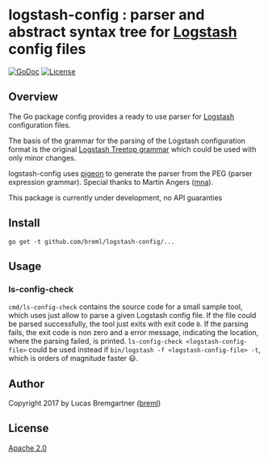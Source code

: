 # logstash-config : parser and abstract syntax tree for [Logstash](https://github.com/elastic/logstash) config files

[![GoDoc](https://godoc.org/github.com/breml/logstash-config?status.svg)](https://godoc.org/github.com/breml/logstash-config) [![License](https://img.shields.io/badge/license-Apache_2.0-blue.svg)](LICENSE)

## Overview

The Go package config provides a ready to use parser for [Logstash](https://github.com/elastic/logstash) configuration files.

The basis of the grammar for the parsing of the Logstash configuration format is the original [Logstash Treetop grammar](https://github.com/elastic/logstash/blob/master/logstash-core/lib/logstash/config/grammar.treetop) which could be used with only minor changes.

logstash-config uses [pigeon](https://github.com/mna/pigeon) to generate the parser from the PEG (parser expression grammar). Special thanks to Martin Angers ([mna](https://github.com/mna)).

This package is currently under development, no API guaranties

## Install

```
go get -t github.com/breml/logstash-config/...
```

## Usage

### ls-config-check

`cmd/ls-config-check` contains the source code for a small sample tool, which uses just allow to parse a given Logstash config file. If the file could be parsed successfully, the tool just exits with exit code `0`. If the parsing fails, the exit code is non zero and a error message, indicating the location, where the parsing failed, is printed.
`ls-config-check <logstash-config-file>` could be used instead if `bin/logstash -f <logstash-config-file> -t`, which is orders of magnitude faster 😃.

## Author

Copyright 2017 by Lucas Bremgartner ([breml](https://github.com/breml))

## License

[Apache 2.0](LICENSE)